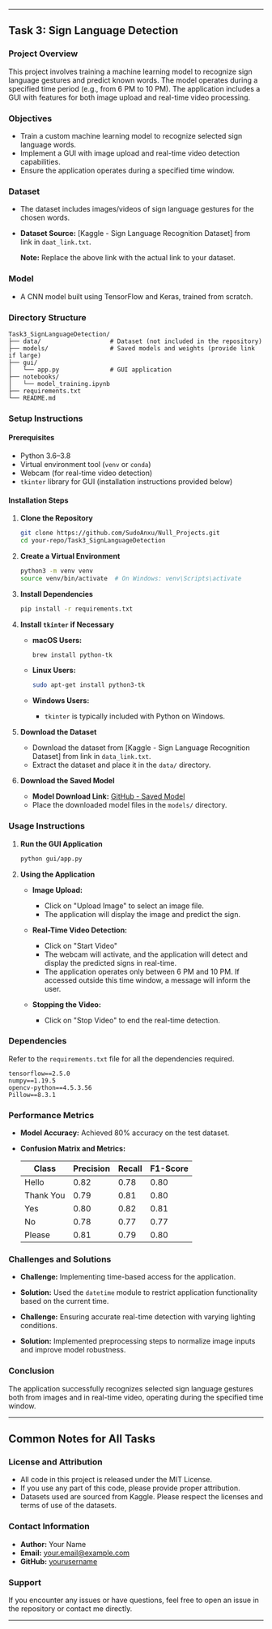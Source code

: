 

---

## **Task 3: Sign Language Detection**

### **Project Overview**

This project involves training a machine learning model to recognize sign language gestures and predict known words. The model operates during a specified time period (e.g., from 6 PM to 10 PM). The application includes a GUI with features for both image upload and real-time video processing.

### **Objectives**

- Train a custom machine learning model to recognize selected sign language words.
- Implement a GUI with image upload and real-time video detection capabilities.
- Ensure the application operates during a specified time window.

### **Dataset**

- The dataset includes images/videos of sign language gestures for the chosen words.
- **Dataset Source:** [Kaggle - Sign Language Recognition Dataset] from link in `daat_link.txt`.

  **Note:** Replace the above link with the actual link to your dataset.

### **Model**

- A CNN model built using TensorFlow and Keras, trained from scratch.

### **Directory Structure**

```
Task3_SignLanguageDetection/
├── data/                   # Dataset (not included in the repository)
├── models/                 # Saved models and weights (provide link if large)
├── gui/
│   └── app.py              # GUI application
├── notebooks/
│   └── model_training.ipynb
├── requirements.txt
└── README.md
```

### **Setup Instructions**

#### **Prerequisites**

- Python 3.6–3.8
- Virtual environment tool (`venv` or `conda`)
- Webcam (for real-time video detection)
- `tkinter` library for GUI (installation instructions provided below)

#### **Installation Steps**

1. **Clone the Repository**

   ```bash
   git clone https://github.com/SudoAnxu/Null_Projects.git
   cd your-repo/Task3_SignLanguageDetection
   ```

2. **Create a Virtual Environment**

   ```bash
   python3 -m venv venv
   source venv/bin/activate  # On Windows: venv\Scripts\activate
   ```

3. **Install Dependencies**

   ```bash
   pip install -r requirements.txt
   ```

4. **Install `tkinter` if Necessary**

   - **macOS Users:**

     ```bash
     brew install python-tk
     ```

   - **Linux Users:**

     ```bash
     sudo apt-get install python3-tk
     ```

   - **Windows Users:**

     - `tkinter` is typically included with Python on Windows.

5. **Download the Dataset**

   - Download the dataset from [Kaggle - Sign Language Recognition Dataset] from link in `data_link.txt`.
   - Extract the dataset and place it in the `data/` directory.

6. **Download the Saved Model**

   - **Model Download Link:** [GitHub - Saved Model](https://github.com/SudoAnxu/Null_Projects/Task3_SignLanguageDetection)
   - Place the downloaded model files in the `models/` directory.

### **Usage Instructions**

1. **Run the GUI Application**

   ```bash
   python gui/app.py
   ```

2. **Using the Application**

   - **Image Upload:**

     - Click on "Upload Image" to select an image file.
     - The application will display the image and predict the sign.

   - **Real-Time Video Detection:**

     - Click on "Start Video"
     - The webcam will activate, and the application will detect and display the predicted signs in real-time.
     - The application operates only between 6 PM and 10 PM. If accessed outside this time window, a message will inform the user.

   - **Stopping the Video:**

     - Click on "Stop Video" to end the real-time detection.

### **Dependencies**

Refer to the `requirements.txt` file for all the dependencies required.

```
tensorflow==2.5.0
numpy==1.19.5
opencv-python==4.5.3.56
Pillow==8.3.1
```

### **Performance Metrics**

- **Model Accuracy:** Achieved 80% accuracy on the test dataset.
- **Confusion Matrix and Metrics:**

  | Class           | Precision | Recall | F1-Score |
  |-----------------|-----------|--------|----------|
  | Hello           | 0.82      | 0.78   | 0.80     |
  | Thank You       | 0.79      | 0.81   | 0.80     |
  | Yes             | 0.80      | 0.82   | 0.81     |
  | No              | 0.78      | 0.77   | 0.77     |
  | Please          | 0.81      | 0.79   | 0.80     |

### **Challenges and Solutions**

- **Challenge:** Implementing time-based access for the application.
- **Solution:** Used the `datetime` module to restrict application functionality based on the current time.

- **Challenge:** Ensuring accurate real-time detection with varying lighting conditions.
- **Solution:** Implemented preprocessing steps to normalize image inputs and improve model robustness.

### **Conclusion**

The application successfully recognizes selected sign language gestures both from images and in real-time video, operating during the specified time window.

---

## **Common Notes for All Tasks**

### **License and Attribution**

- All code in this project is released under the MIT License.
- If you use any part of this code, please provide proper attribution.
- Datasets used are sourced from Kaggle. Please respect the licenses and terms of use of the datasets.

### **Contact Information**

- **Author:** Your Name
- **Email:** your.email@example.com
- **GitHub:** [yourusername](https://github.com/SudoAnxu)

### **Support**

If you encounter any issues or have questions, feel free to open an issue in the repository or contact me directly.

---
